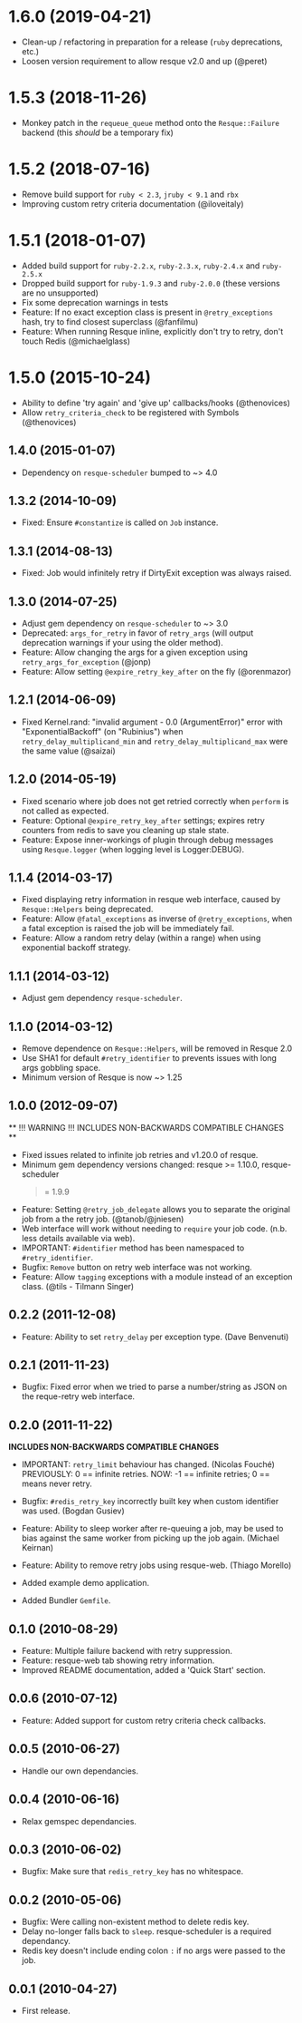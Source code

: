 # 1.6.0 (2019-04-21)

* Clean-up / refactoring in preparation for a release (`ruby` deprecations,
  etc.)
* Loosen version requirement to allow resque v2.0 and up (@peret)

# 1.5.3 (2018-11-26)

* Monkey patch in the `requeue_queue` method onto the `Resque::Failure` backend
  (this _should_ be a temporary fix)

# 1.5.2 (2018-07-16)

* Remove build support for `ruby < 2.3`, `jruby < 9.1` and `rbx`
* Improving custom retry criteria documentation (@iloveitaly) 

# 1.5.1 (2018-01-07)

* Added build support for `ruby-2.2.x`, `ruby-2.3.x`, `ruby-2.4.x` and
  `ruby-2.5.x`
* Dropped build support for `ruby-1.9.3` and `ruby-2.0.0` (these versions are
  no unsupported)
* Fix some deprecation warnings in tests
* Feature: If no exact exception class is present in `@retry_exceptions` hash,
  try to find closest superclass (@fanfilmu)
* Feature: When running Resque inline, explicitly don't try to retry, don't
  touch Redis (@michaelglass)

# 1.5.0 (2015-10-24)

* Ability to define 'try again' and 'give up' callbacks/hooks (@thenovices)
* Allow `retry_criteria_check` to be registered with Symbols (@thenovices)

## 1.4.0 (2015-01-07)

* Dependency on `resque-scheduler` bumped to ~> 4.0

## 1.3.2 (2014-10-09)

* Fixed: Ensure `#constantize` is called on `Job` instance.

## 1.3.1 (2014-08-13)

* Fixed: Job would infinitely retry if DirtyExit exception was always raised.

## 1.3.0 (2014-07-25)

* Adjust gem dependency on `resque-scheduler` to ~> 3.0
* Deprecated: `args_for_retry` in favor of `retry_args` (will output deprecation
  warnings if your using the older method).
* Feature: Allow changing the args for a given exception using
  `retry_args_for_exception` (@jonp)
* Feature: Allow setting `@expire_retry_key_after` on the fly (@orenmazor)

## 1.2.1 (2014-06-09)

* Fixed Kernel.rand: "invalid argument - 0.0 (ArgumentError)" error with
  "ExponentialBackoff" (on "Rubinius") when `retry_delay_multiplicand_min` and
  `retry_delay_multiplicand_max` were the same value (@saizai)

## 1.2.0 (2014-05-19)

* Fixed scenario where job does not get retried correctly when `perform` is not
  called as expected.
* Feature: Optional `@expire_retry_key_after` settings; expires retry counters
  from redis to save you cleaning up stale state.
* Feature: Expose inner-workings of plugin through debug messages using
  `Resque.logger` (when logging level is Logger:DEBUG).

## 1.1.4 (2014-03-17)

* Fixed displaying retry information in resque web interface, caused by
  `Resque::Helpers` being deprecated.
* Feature: Allow `@fatal_exceptions` as inverse of `@retry_exceptions`, when
  a fatal exception is raised the job will be immediately fail.
* Feature: Allow a random retry delay (within a range) when using exponential
  backoff strategy.

## 1.1.1 (2014-03-12)

* Adjust gem dependency `resque-scheduler`.

## 1.1.0 (2014-03-12)

* Remove dependence on `Resque::Helpers`, will be removed in Resque 2.0
* Use SHA1 for default `#retry_identifier` to prevents issues with long args
  gobbling space.
* Minimum version of Resque is now ~> 1.25

## 1.0.0 (2012-09-07)

** !!! WARNING !!! INCLUDES NON-BACKWARDS COMPATIBLE CHANGES **

* Fixed issues related to infinite job retries and v1.20.0 of resque.
* Minimum gem dependency versions changed: resque >= 1.10.0, resque-scheduler
  >= 1.9.9
* Feature: Setting `@retry_job_delegate` allows you to separate the original job
  from a the retry job. (@tanob/@jniesen)
* Web interface will work without needing to `require` your job code. (n.b.
  less details available via web).
* IMPORTANT: `#identifier` method has been namespaced to `#retry_identifier`.
* Bugfix: `Remove` button on retry web interface was not working.
* Feature: Allow `tagging` exceptions with a module instead of an exception
  class. (@tils - Tilmann Singer)

## 0.2.2 (2011-12-08)

* Feature: Ability to set `retry_delay` per exception type. (Dave Benvenuti)

## 0.2.1 (2011-11-23)

* Bugfix: Fixed error when we tried to parse a number/string as JSON on the
  reque-retry web interface.

## 0.2.0 (2011-11-22)

**INCLUDES NON-BACKWARDS COMPATIBLE CHANGES**

* IMPORTANT: `retry_limit` behaviour has changed. (Nicolas Fouché)
    PREVIOUSLY: 0 == infinite retries.
           NOW: -1 == infinite retries; 0 == means never retry.

* Bugfix: `#redis_retry_key` incorrectly built key when custom identifier was
  used. (Bogdan Gusiev)
* Feature: Ability to sleep worker after re-queuing a job, may be used to bias
  against the same worker from picking up the job again. (Michael Keirnan)
* Feature: Ability to remove retry jobs using resque-web. (Thiago Morello)
* Added example demo application.
* Added Bundler `Gemfile`.

## 0.1.0 (2010-08-29)

* Feature: Multiple failure backend with retry suppression.
* Feature: resque-web tab showing retry information.
* Improved README documentation, added a 'Quick Start' section.

## 0.0.6 (2010-07-12)

* Feature: Added support for custom retry criteria check callbacks.

## 0.0.5 (2010-06-27)

* Handle our own dependancies.

## 0.0.4 (2010-06-16)

* Relax gemspec dependancies.

## 0.0.3 (2010-06-02)

* Bugfix: Make sure that `redis_retry_key` has no whitespace.

## 0.0.2 (2010-05-06)

* Bugfix: Were calling non-existent method to delete redis key.
* Delay no-longer falls back to `sleep`. resque-scheduler is a required
  dependancy.
* Redis key doesn't include ending colon `:` if no args were passed to the job.

## 0.0.1 (2010-04-27)

* First release.
